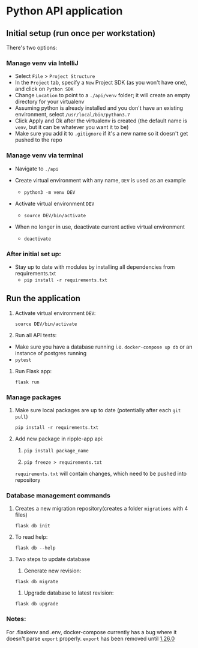 # Python API application 

## Initial setup (run once per workstation)
There's two options:

### Manage venv via IntelliJ
* Select `File` > `Project Structure`
* In the `Project` tab, specify a `New` Project SDK (as you won't have one), and click on `Python SDK`
* Change `Location` to point to a `./api/venv` folder; it will create an empty directory for your virtualenv
* Assuming python is already installed and you don't have an existing environment, select `/usr/local/bin/python3.7`
* Click Apply and Ok after the virtualenv is created (the default name is `venv`, but it can be whatever you want it to be)
* Make sure you add it to `.gitignore` if it's a new name so it doesn't get pushed to the repo

### Manage venv via terminal
* Navigate to `./api`
* Create virtual environment with any name, `DEV` is used as an example
    * `python3 -m venv DEV`

* Activate virtual environment `DEV`
	* `source DEV/bin/activate`
	
* When no longer in use, deactivate current active virtual environment
    * `deactivate`

### After initial set up:
* Stay up to date with modules by installing all dependencies from requirements.txt
	* `pip install -r requirements.txt`

## Run the application

1. Activate virtual environment `DEV`:   

    `source DEV/bin/activate`

1. Run all API tests: 
* Make sure you have a database running i.e. `docker-compose up db` or an instance of postgres running
* `pytest`
	
1. Run Flask app: 

	`flask run`
### Manage packages
1. Make sure local packages are up to date (potentially after each `git pull`)
    
    `pip install -r requirements.txt`
1. Add new package in ripple-app api:

   1. `pip install package_name`
   
   1. `pip freeze > requirements.txt`
   
   `requirements.txt` will contain changes, which need to be pushed into repository 
	
### Database management commands
1. Creates a new migration repository(creates a folder `migrations` with 4 files)
    
   `flask db init`
1. To read help: 

    `flask db --help`
1. Two steps to update database   
    1. Generate new revision:
    
    `flask db migrate`
  
    1. Upgrade database to latest revision:
    
    `flask db upgrade`
    
    
 ### Notes:
 For .flaskenv and .env, docker-compose currently has a bug where it doesn't parse `export` properly. `export` has been 
 removed until [1.26.0](https://github.com/docker/compose/issues/6511)